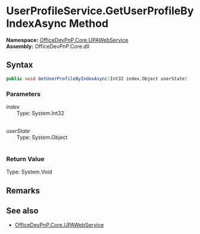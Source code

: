 # UserProfileService.GetUserProfileByIndexAsync Method  
  

**Namespace:** [OfficeDevPnP.Core.UPAWebService](OfficeDevPnP.Core.UPAWebService.md)  
**Assembly:** OfficeDevPnP.Core.dll  
## Syntax
```C#
public void GetUserProfileByIndexAsync(Int32 index,Object userState)
```
### Parameters
*index*  
&emsp;&emsp;Type: System.Int32  
&emsp;&emsp;  
  
*userState*  
&emsp;&emsp;Type: System.Object  
&emsp;&emsp;  
  
### Return Value
Type: System.Void  

## Remarks 

## See also
- [OfficeDevPnP.Core.UPAWebService](OfficeDevPnP.Core.UPAWebService.md)
